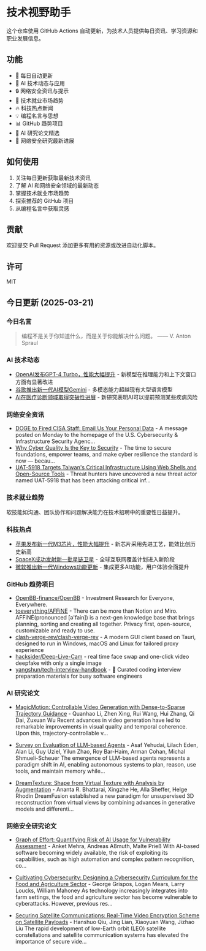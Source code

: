 # 技术视野助手

这个仓库使用 GitHub Actions 自动更新，为技术人员提供每日资讯、学习资源和职业发展信息。

## 功能

- 🔄 每日自动更新
- 🤖 AI 技术动态与应用
- 🔒 网络安全资讯与提示
- 💼 技术就业市场趋势
- 🔥 科技热点新闻
- 💡 编程名言与思想
- 📊 GitHub 趋势项目
- 📝 AI 研究论文精选
- 🔐 网络安全研究最新进展

## 如何使用

1. 关注每日更新获取最新技术资讯
2. 了解 AI 和网络安全领域的最新动态
3. 掌握技术就业市场趋势
4. 探索推荐的 GitHub 项目
5. 从编程名言中获取灵感

## 贡献

欢迎提交 Pull Request 添加更多有用的资源或改进自动化脚本。

## 许可

MIT

## 今日更新 (2025-03-21)

### 今日名言

> 编程不是关于你知道什么，而是关于你能解决什么问题。 —— V. Anton Spraul

### AI 技术动态

- [OpenAI发布GPT-4 Turbo，性能大幅提升](https://openai.com/blog/) - 新模型在推理能力和上下文窗口方面有显著改进
- [谷歌推出新一代AI模型Gemini](https://blog.google/technology/ai/) - 多模态能力超越现有大型语言模型
- [AI在医疗诊断领域取得突破性进展](https://www.nature.com/articles/) - 新研究表明AI可以提前预测某些疾病风险


### 网络安全资讯

- [DOGE to Fired CISA Staff: Email Us Your Personal Data](https://krebsonsecurity.com/2025/03/doge-to-fired-cisa-staff-email-us-your-personal-data/) - A message posted on Monday to the homepage of the U.S. Cybersecurity & Infrastructure Security Agenc...
- [Why Cyber Quality Is the Key to Security](https://www.darkreading.com/cyberattacks-data-breaches/why-cyber-quality-key-security) - The time to secure foundations, empower teams, and make cyber resilience the standard is now — becau...
- [UAT-5918 Targets Taiwan's Critical Infrastructure Using Web Shells and Open-Source Tools](https://thehackernews.com/2025/03/uat-5918-targets-taiwans-critical.html) - Threat hunters have uncovered a new threat actor named UAT-5918 that has been attacking critical inf...


### 技术就业趋势

软技能如沟通、团队协作和问题解决能力在技术招聘中的重要性日益提升。

### 科技热点

- [苹果发布新一代M3芯片，性能大幅提升](https://www.apple.com/newsroom/) - 新芯片采用先进工艺，能效比创历史新高
- [SpaceX成功发射新一批星链卫星](https://www.spacex.com/updates/) - 全球互联网覆盖计划进入新阶段
- [微软推出新一代Windows功能更新](https://blogs.windows.com/) - 集成更多AI功能，用户体验全面提升


### GitHub 趋势项目

- [OpenBB-finance/OpenBB](https://github.com/OpenBB-finance/OpenBB) - Investment Research for Everyone, Everywhere.
- [toeverything/AFFiNE](https://github.com/toeverything/AFFiNE) - There can be more than Notion and Miro. AFFiNE(pronounced [ə'fain]) is a next-gen knowledge base that brings planning, sorting and creating all together. Privacy first, open-source, customizable and ready to use.
- [clash-verge-rev/clash-verge-rev](https://github.com/clash-verge-rev/clash-verge-rev) - A modern GUI client based on Tauri, designed to run in Windows, macOS and Linux for tailored proxy experience
- [hacksider/Deep-Live-Cam](https://github.com/hacksider/Deep-Live-Cam) - real time face swap and one-click video deepfake with only a single image
- [yangshun/tech-interview-handbook](https://github.com/yangshun/tech-interview-handbook) - 💯 Curated coding interview preparation materials for busy software engineers


### AI 研究论文

- [MagicMotion: Controllable Video Generation with Dense-to-Sparse
  Trajectory Guidance](http://arxiv.org/abs/2503.16421v1) - Quanhao Li, Zhen Xing, Rui Wang, Hui Zhang, Qi Dai, Zuxuan Wu
  Recent advances in video generation have led to remarkable improvements in
visual quality and temporal coherence. Upon this, trajectory-controllable v...

- [Survey on Evaluation of LLM-based Agents](http://arxiv.org/abs/2503.16416v1) - Asaf Yehudai, Lilach Eden, Alan Li, Guy Uziel, Yilun Zhao, Roy Bar-Haim, Arman Cohan, Michal Shmueli-Scheuer
  The emergence of LLM-based agents represents a paradigm shift in AI, enabling
autonomous systems to plan, reason, use tools, and maintain memory while...

- [DreamTexture: Shape from Virtual Texture with Analysis by Augmentation](http://arxiv.org/abs/2503.16412v1) - Ananta R. Bhattarai, Xingzhe He, Alla Sheffer, Helge Rhodin
  DreamFusion established a new paradigm for unsupervised 3D reconstruction
from virtual views by combining advances in generative models and
differenti...

### 网络安全研究论文

- [Graph of Effort: Quantifying Risk of AI Usage for Vulnerability
  Assessment](http://arxiv.org/abs/2503.16392v1) - Anket Mehra, Andreas Aßmuth, Malte Prieß
  With AI-based software becoming widely available, the risk of exploiting its
capabilities, such as high automation and complex pattern recognition, co...

- [Cultivating Cybersecurity: Designing a Cybersecurity Curriculum for the
  Food and Agriculture Sector](http://arxiv.org/abs/2503.16292v1) - George Grispos, Logan Mears, Larry Loucks, William Mahoney
  As technology increasingly integrates into farm settings, the food and
agriculture sector has become vulnerable to cyberattacks. However, previous
res...

- [Securing Satellite Communications: Real-Time Video Encryption Scheme on
  Satellite Payloads](http://arxiv.org/abs/2503.16287v1) - Hanshuo Qiu, Jing Lian, Xiaoyuan Wang, Jizhao Liu
  The rapid development of low-Earth orbit (LEO) satellite constellations and
satellite communication systems has elevated the importance of secure vide...

